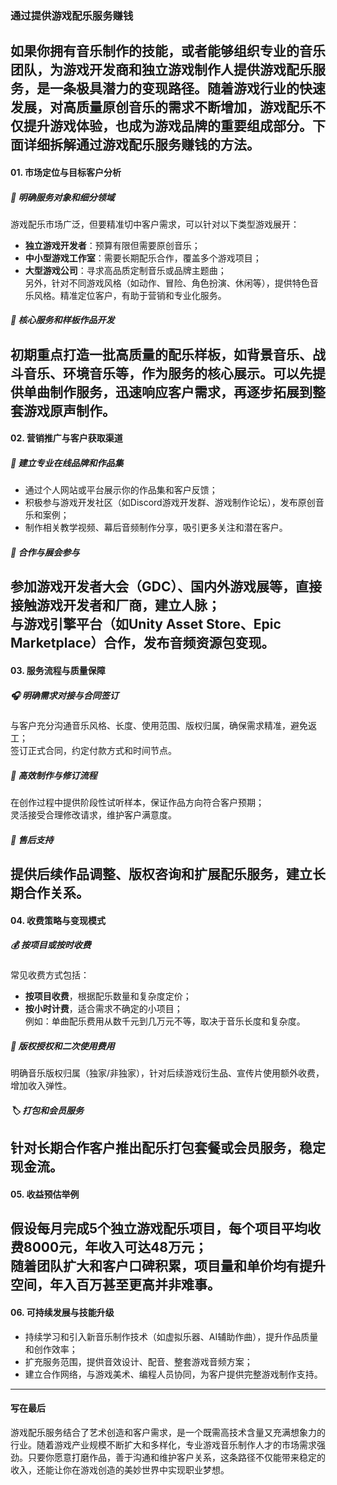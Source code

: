 ### 通过提供游戏配乐服务赚钱  
如果你拥有音乐制作的技能，或者能够组织专业的音乐团队，为游戏开发商和独立游戏制作人提供游戏配乐服务，是一条极具潜力的变现路径。随着游戏行业的快速发展，对高质量原创音乐的需求不断增加，游戏配乐不仅提升游戏体验，也成为游戏品牌的重要组成部分。下面详细拆解通过游戏配乐服务赚钱的方法。  
---  
#### 01. 市场定位与目标客户分析  
##### 🎯 明确服务对象和细分领域  
游戏配乐市场广泛，但要精准切中客户需求，可以针对以下类型游戏展开：  
* **独立游戏开发者**：预算有限但需要原创音乐；  
* **中小型游戏工作室**：需要长期配乐合作，覆盖多个游戏项目；  
* **大型游戏公司**：寻求高品质定制音乐或品牌主题曲；  
另外，针对不同游戏风格（如动作、冒险、角色扮演、休闲等），提供特色音乐风格。精准定位客户，有助于营销和专业化服务。  
##### 🌱 核心服务和样板作品开发  
初期重点打造一批高质量的配乐样板，如背景音乐、战斗音乐、环境音乐等，作为服务的核心展示。可以先提供单曲制作服务，迅速响应客户需求，再逐步拓展到整套游戏原声制作。  
---  
#### 02. 营销推广与客户获取渠道  
##### 📢 建立专业在线品牌和作品集  
* 通过个人网站或平台展示你的作品集和客户反馈；  
* 积极参与游戏开发社区（如Discord游戏开发群、游戏制作论坛），发布原创音乐和案例；  
* 制作相关教学视频、幕后音频制作分享，吸引更多关注和潜在客户。  
##### 🤝 合作与展会参与  
参加游戏开发者大会（GDC）、国内外游戏展等，直接接触游戏开发者和厂商，建立人脉；  
与游戏引擎平台（如Unity Asset Store、Epic Marketplace）合作，发布音频资源包变现。  
---  
#### 03. 服务流程与质量保障  
##### 🎧 明确需求对接与合同签订  
与客户充分沟通音乐风格、长度、使用范围、版权归属，确保需求精准，避免返工；  
签订正式合同，约定付款方式和时间节点。  
##### 🔄 高效制作与修订流程  
在创作过程中提供阶段性试听样本，保证作品方向符合客户预期；  
灵活接受合理修改请求，维护客户满意度。  
##### 💬 售后支持  
提供后续作品调整、版权咨询和扩展配乐服务，建立长期合作关系。  
---  
#### 04. 收费策略与变现模式  
##### 💰 按项目或按时收费  
常见收费方式包括：  
* **按项目收费**，根据配乐数量和复杂度定价；  
* **按小时计费**，适合需求不确定的小项目；  
例如：单曲配乐费用从数千元到几万元不等，取决于音乐长度和复杂度。  
##### 🧩 版权授权和二次使用费用  
明确音乐版权归属（独家/非独家），针对后续游戏衍生品、宣传片使用额外收费，增加收入弹性。  
##### 🏷️ 打包和会员服务  
针对长期合作客户推出配乐打包套餐或会员服务，稳定现金流。  
---  
#### 05. 收益预估举例  
假设每月完成5个独立游戏配乐项目，每个项目平均收费8000元，年收入可达48万元；  
随着团队扩大和客户口碑积累，项目量和单价均有提升空间，年入百万甚至更高并非难事。  
---  
#### 06. 可持续发展与技能升级  
* 持续学习和引入新音乐制作技术（如虚拟乐器、AI辅助作曲），提升作品质量和创作效率；  
* 扩充服务范围，提供音效设计、配音、整套游戏音频方案；  
* 建立合作网络，与游戏美术、编程人员协同，为客户提供完整游戏制作支持。  
---  
#### 写在最后  
游戏配乐服务结合了艺术创造和客户需求，是一个既需高技术含量又充满想象力的行业。随着游戏产业规模不断扩大和多样化，专业游戏音乐制作人才的市场需求强劲。只要你愿意打磨作品，善于沟通和维护客户关系，这条路径不仅能带来稳定的收入，还能让你在游戏创造的美妙世界中实现职业梦想。
